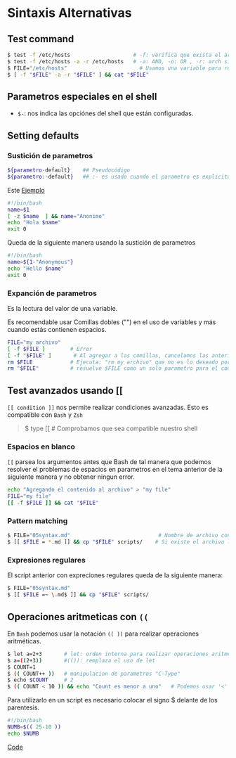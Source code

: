 # Sintaxis Alternativas
## Test command
```bash
$ test -f /etc/hosts                    # -f: verifica que exista el archivo
$ test -f /etc/hosts -a -r /etc/hosts   # -a: AND, -o: OR , -r: arch si legible
$ FILE="/etc/hosts"                       # Usamos una variable para reescribir lo anterior y agragamos algo más
$ [ -f "$FILE" -a -r "$FILE" ] && cat "$FILE"
```

## Parametros especiales en el shell
- `$-`: nos indica las opciónes del shell que están configuradas.

## Setting defaults
### Sustición de parametros
```bash
${parametro-default}    ## Pseudocódigo
${parametro:-default}   ## :- es usado cuando el parametro es explicitamente declarado con un valor nulo
```
Este [Ejemplo](05hello.sh)
```bash
#!/bin/bash
name=$1
[ -z $name  ] && name="Anonimo"
echo "Hola $name"
exit 0
```
Queda de la siguiente manera usando la sustición de parametros
```bash
#!/bin/bash
name=${1-"Anonymous"}
echo "Hello $name"
exit 0
```
### Expanción de parametros
Es la lectura del valor de una variable. 

Es recomendable usar Comillas dobles ("") en el uso de variables y más cuando estás contienen espacios.
```bash
FILE="my archivo"
[ -f $FILE ]        # Error
[ -f "$FILE" ]       # Al agregar a las comillas, cancelamos las anteriores 
rm $FILE            # Ejecuta: "rm my archivo" que no es lo deseado por el espacio en el nombre
rm "$FILE"          # resuelve $FILE como un solo parametro para el comando "rm"
```

## Test avanzados usando [[
`[[ condition ]]` nos permite realizar condiciones avanzadas. Esto es compatible con `Bash` y `Zsh`

> $ type [[   # Comprobamos que sea compatible nuestro shell

### Espacios en blanco
`[[` parsea los argumentos antes que Bash de tal manera que podemos resolver el problemas de espacios en parametros en el tema anterior de la siguiente manera y no obtener ningun error.
```bash
echo "Agregando el contenido al archivo" > "my file"
FILE="my file"
[[ -f $FILE ]] && cat "$FILE"
```
### Pattern matching
```bash
$ FILE="05syntax.md"                            # Nombre de archivo con extención .md que exista
$ [[ $FILE = *.md ]] && cp "$FILE" scripts/    # Si existe el archivo lo copia al directorio scripts
```
### Expresiones regulares
El script anterior con expreciones regulares queda de la siguiente manera:
```bash
$ FILE="05syntax.md"
$ [[ $FILE =~ \.md$ ]] && cp "$FILE" scripts/
```

## Operaciones aritmeticas con `((`
En `Bash` podemos usar la notación `(( ))` para realizar operaciones aritméticas.
```bash
$ let a=2+3       # let: orden interna para realizar operaciones aritmeticas
$ a=((2+3))       #(()): remplaza el uso de let
$ COUNT=1
$ (( COUNT++ ))   # manipulacion de parametros "C-Type"
$ echo $COUNT     # 2
$ (( COUNT < 10 )) && echo "Count es menor a uno"   # Podemos usar '<' en ves de '-gt'
```
Para utilizarlo en un script es necesario colocar el signo $ delante de los parentesis.
```bash
#!/bin/bash
NUMB=$(( 25-10 ))
echo $NUMB
```
[Code](05syntax.sh)